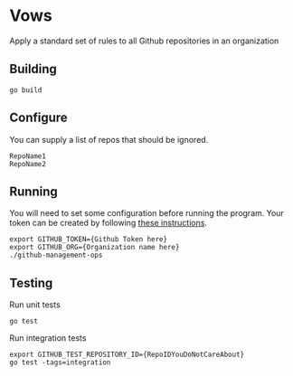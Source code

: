 # Vows
Apply a standard set of rules to all Github repositories in an organization

## Building
```
go build
```
## Configure
You can supply a list of repos that should be ignored.
```
RepoName1
RepoName2
```

## Running
You will need to set some configuration before running the program.  Your token can be created by following [these instructions](https://help.github.com/en/articles/creating-a-personal-access-token-for-the-command-line).
```
export GITHUB_TOKEN={Github Token here}
export GITHUB_ORG={Organization name here}
./github-management-ops
```

## Testing
Run unit tests
```
go test
```
Run integration tests
```
export GITHUB_TEST_REPOSITORY_ID={RepoIDYouDoNotCareAbout}
go test -tags=integration
```